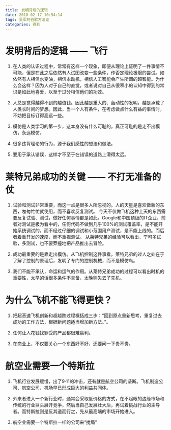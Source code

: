 ```yaml
---
title: 发明背后的逻辑
date: 2018-02-17 10:54:14
tags: 吴军的谷歌方法论
categories: 得到
---
```


# 发明背后的逻辑 —— 飞行

1. 在人类的认识过程中，常常有这样一个现象，即便从理论上证明了一件事情不可能，但是在此之后依然有人试图改变一些条件，作否定理论极限的尝试。如依然有人相信水变油，相信永动机，相信人工智能会产生所谓的超智能。为什么会这样？因为人对于自己的直觉，或者说对自己从很窄小的认知中得到的常识是如此地喜爱，以至于过分相信他们的功效。

1. 人总是觉得越得不到的越值钱。因此越是重大的、轰动性的发明，越是承载了人类长时间的梦想。因此，当一个人有条件，在考虑做点什么有益的事情时，不妨把目标订得高远一些。

1. 模仿是人类学习的第一步，这本身没有什么可耻的，真正可耻的是走不出模仿，永远模仿。

1. 很多违背理论的行为，源于我们感性的想法和做法。

1. 要用于承认错误，这样才不至于在错误的道路上滑得太远。

# 莱特兄弟成功的关键 —— 不打无准备的仗

1. 试验和测试非常重要，而这一点是很多人所忽视的。人的天星是喜欢做新的东西，匆匆忙忙就使用，而不喜欢反复测试。
今天不仅做飞机这种上天的东西需要反复试验、测试，做好任何事情都是如此。Google和中国顶级的IT企业，前者对测试是极为看中的，任何代码不做到几乎100%的测试覆盖率，是不能开始系统调试的，而不经过仔细的调试和小范围用户测试，是不能上线的。而后者着重开发的速度，而不重视测试。
从莱特兄弟的经验可以看出，宁可多试验，多测试，也不要莽撞地把产品推出去冒险。

1. 成功最重要的是靠走出模仿。从飞机控制这件事看，莱特兄弟的过人之处在于了解了控制的原理后，发明了专门的控制机械，而不是模仿鸟。

1. 我们不能不承认，命运和运气的作用。从莱特兄弟成功的过程可以看出时机的重要性，太早的话很多条件不具备，太晚则失去了先机。

# 为什么飞机不能飞得更快？

1. 把超音速飞机创新和超越跌过程概括成三步：“回到原点重新思考，重复过去成功的工作方法，根据新问题适当增加新方法。”。

1. 任何让人花钱找罪受的产品都很难赢利。

1. 在商业上，不仅要关心一个东西好不好，还要问一下贵不贵。

# 航空业需要一个特斯拉

1. 飞机行业发展缓慢，出了9·11的冲击，还有就是航空公司的垄断。飞机制造公司、航空公司、机场早已形成巨大的利益共同体。

1. 外来者进入一个新行业时，通常会采取低价格的方式，在不起眼的边缘市场和传统的行业巨头展开竞争，然后当自己发展壮大后，再试着挑战行业的主导者。而特斯拉则是反其道而行之，先从最高端的市场开始进入。

1. 航空业需要一个特斯拉一样的公司来“搅局”

